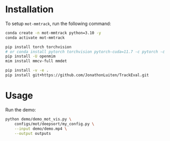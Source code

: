 # Installation
To setup `mot-mmtrack`, run the following command:
```bash
conda create -n mot-mmtrack python=3.10 -y
conda activate mot-mmtrack

pip install torch torchvision
# or conda install pytorch torchvision pytorch-cuda=11.7 -c pytorch -c nvidia
pip install -U openmim
mim install mmcv-full mmdet

pip install -v -e .
pip install git+https://github.com/JonathonLuiten/TrackEval.git
```

# Usage
Run the demo:
```bash
python demo/demo_mot_vis.py \
    configs/mot/deepsort/my_config.py \
    --input demo/demo.mp4 \
    --output outputs
```
